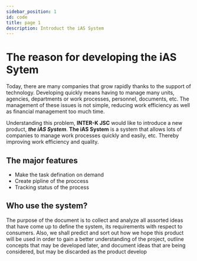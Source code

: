 ```yaml
---
sidebar_position: 1
id: code
title: page 1
description: Introduct the iAS System
---
```


# The reason for developing the iAS Sytem

Today, there are many companies that grow rapidly thanks to the support of technology. Developing quickly means having to manage many units, agencies, departments or work processes, personnel, documents, etc. The management of these issues is not simple, reducing work efficiency as well as financial management too much time.

Understanding this problem, **INTER-K JSC** would like to introduce a new product, ***the iAS System***. **The iAS System** is a system that allows lots of companies to manage work processes quickly and easily, etc. Thereby improving work efficiency and quality.

## The major features
- Make the task defination on demand
- Create pipline of the proccess
- Tracking status of the process

## Who use the system?
The purpose of the document is to collect and analyze all assorted ideas that have come up to define the system, its requirements with respect to consumers. Also, we shall predict and sort out how we hope this product will be used in order to gain a better understanding of the project, outline concepts that may be developed later, and document ideas that are being considered, but may be discarded as the product develop
